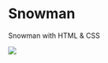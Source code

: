 # Snowman

Snowman with HTML & CSS

![](https://assets.codepen.io/5224857/internal/screenshots/pens/wvzxXgP.default.png?)
